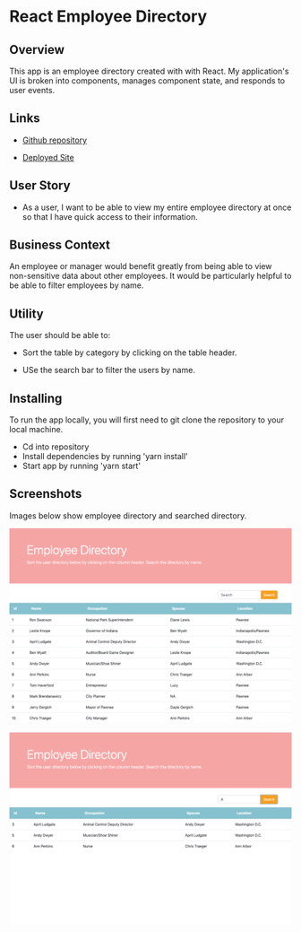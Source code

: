 # React Employee Directory

## Overview

This app is an employee directory created with with React. My application's UI is broken into components, manages component state, and responds to user events.

## Links

* [Github repository](https://github.com/smithse4/19-user-directory)

* [Deployed Site](https://stephdirectory.herokuapp.com/)

## User Story

* As a user, I want to be able to view my entire employee directory at once so that I have quick access to their information.

## Business Context

An employee or manager would benefit greatly from being able to view non-sensitive data about other employees. It would be particularly helpful to be able to filter employees by name.

## Utility

The user should be able to:

  * Sort the table by category by clicking on the table header.

  * USe the search bar to filter the users by name.

## Installing

To run the app locally, you will first need to git clone the repository to your local machine.

* Cd into repository
* Install dependencies by running 'yarn install'
* Start app by running 'yarn start'

## Screenshots

Images below show employee directory and searched directory.

![Employee Directory](./public/img/employee-directory.png)

![Employee Directory](./public/img/sorted.png)





